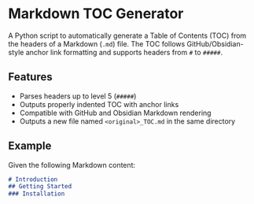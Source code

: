 # Markdown TOC Generator

A Python script to automatically generate a Table of Contents (TOC) from the headers of a Markdown (`.md`) file. The TOC follows GitHub/Obsidian-style anchor link formatting and supports headers from `#` to `#####`.

## Features

- Parses headers up to level 5 (`#####`)
- Outputs properly indented TOC with anchor links
- Compatible with GitHub and Obsidian Markdown rendering
- Outputs a new file named `<original>_TOC.md` in the same directory

## Example

Given the following Markdown content:

```markdown
# Introduction
## Getting Started
### Installation
```
